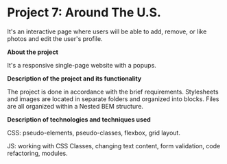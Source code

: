 # Project 7: Around The U.S.
It's an interactive page where users will be able to add, remove, or like photos and edit the user's profile.


**About the project**

It's a responsive single-page website with a popups.

**Description of the project and its functionality**

The project is done in accordance with the brief requirements. 
Stylesheets and images are located in separate folders and organized into blocks. Files are all organized within a Nested BEM structure. 

**Description of technologies and techniques used**

CSS: pseudo-elements, pseudo-classes, flexbox, grid layout. 

JS: working with CSS Classes, changing text content, form validation, code refactoring, modules.



